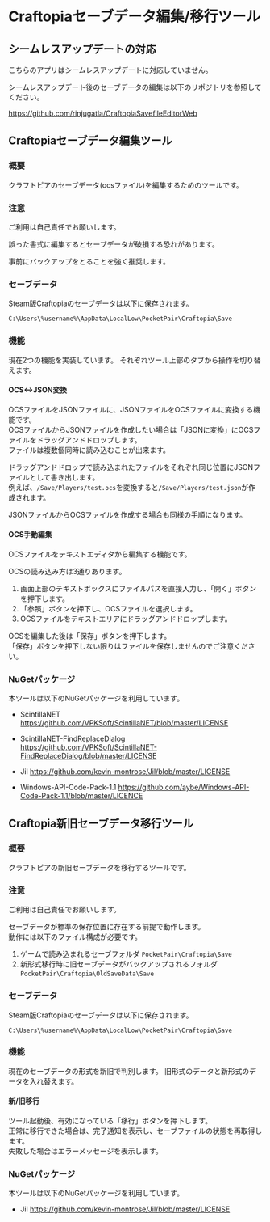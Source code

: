 # Craftopiaセーブデータ編集/移行ツール

## シームレスアップデートの対応

  こちらのアプリはシームレスアップデートに対応していません。
  
  シームレスアップデート後のセーブデータの編集は以下のリポジトリを参照してください。
  
  https://github.com/rinjugatla/CraftopiaSavefileEditorWeb

## Craftopiaセーブデータ編集ツール

### 概要

  クラフトピアのセーブデータ(ocsファイル)を編集するためのツールです。

### 注意

  ご利用は自己責任でお願いします。
  
  誤った書式に編集するとセーブデータが破損する恐れがあります。
  
  事前にバックアップをとることを強く推奨します。
  
### セーブデータ

  Steam版Craftopiaのセーブデータは以下に保存されます。
  
  `C:\Users\%username%\AppData\LocalLow\PocketPair\Craftopia\Save`

### 機能

  現在2つの機能を実装しています。
  それぞれツール上部のタブから操作を切り替えます。

#### OCS<->JSON変換

  OCSファイルをJSONファイルに、JSONファイルをOCSファイルに変換する機能です。  
  OCSファイルからJSONファイルを作成したい場合は「JSONに変換」にOCSファイルをドラッグアンドドロップします。  
  ファイルは複数個同時に読み込むことが出来ます。

  ドラッグアンドドロップで読み込まれたファイルをそれぞれ同じ位置にJSONファイルとして書き出します。  
  例えば、`/Save/Players/test.ocs`を変換すると`/Save/Players/test.json`が作成されます。

  JSONファイルからOCSファイルを作成する場合も同様の手順になります。

#### OCS手動編集

  OCSファイルをテキストエディタから編集する機能です。

  OCSの読み込み方は3通りあります。

  1. 画面上部のテキストボックスにファイルパスを直接入力し、「開く」ボタンを押下します。  
  2. 「参照」ボタンを押下し、OCSファイルを選択します。  
  3. OCSファイルをテキストエリアにドラッグアンドドロップします。  
  
  OCSを編集した後は「保存」ボタンを押下します。  
  「保存」ボタンを押下しない限りはファイルを保存しませんのでご注意ください。

### NuGetパッケージ

  本ツールは以下のNuGetパッケージを利用しています。

* ScintillaNET
https://github.com/VPKSoft/ScintillaNET/blob/master/LICENSE

* ScintillaNET-FindReplaceDialog
https://github.com/VPKSoft/ScintillaNET-FindReplaceDialog/blob/master/LICENSE

* Jil
https://github.com/kevin-montrose/Jil/blob/master/LICENSE

* Windows-API-Code-Pack-1.1
https://github.com/aybe/Windows-API-Code-Pack-1.1/blob/master/LICENCE

## Craftopia新旧セーブデータ移行ツール

### 概要

  クラフトピアの新旧セーブデータを移行するツールです。

### 注意

  ご利用は自己責任でお願いします。

  セーブデータが標準の保存位置に存在する前提で動作します。  
  動作には以下のファイル構成が必要です。

  1. ゲームで読み込まれるセーブフォルダ `PocketPair\Craftopia\Save`  
  2. 新形式移行時に旧セーブデータがバックアップされるフォルダ `PocketPair\Craftopia\OldSaveData\Save`
  
### セーブデータ

  Steam版Craftopiaのセーブデータは以下に保存されます。
  
  `C:\Users\%username%\AppData\LocalLow\PocketPair\Craftopia\Save`

### 機能

  現在のセーブデータの形式を新旧で判別します。
  旧形式のデータと新形式のデータを入れ替えます。

#### 新/旧移行

  ツール起動後、有効になっている「移行」ボタンを押下します。  
  正常に移行できた場合は、完了通知を表示し、セーブファイルの状態を再取得します。  
  失敗した場合はエラーメッセージを表示します。

### NuGetパッケージ

  本ツールは以下のNuGetパッケージを利用しています。

* Jil
https://github.com/kevin-montrose/Jil/blob/master/LICENSE
